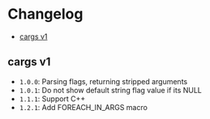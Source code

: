 # Changelog
* [cargs v1](#cargs-v1)

## cargs v1
- `1.0.0`: Parsing flags, returning stripped arguments
- `1.0.1`: Do not show default string flag value if its NULL
- `1.1.1`: Support C++
- `1.2.1`: Add FOREACH_IN_ARGS macro
